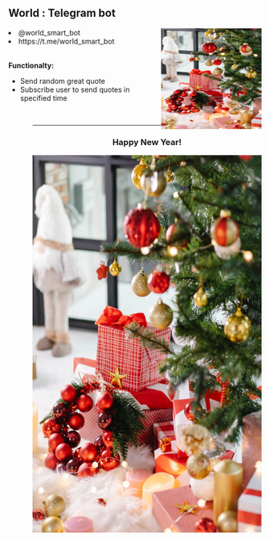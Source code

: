 <h2>World : Telegram bot</h2>
<img src="misc/happy_new_year.jpeg" align="right" width="200" height="200"/>
<li>@world_smart_bot</li>
<li>https://t.me/world_smart_bot</li>
<br/>

**Functionalty:**
<ul>
 <li>Send random great quote</li>
 <li>Subscribe user to send quotes in specified time</li>
<ul>
<br/>
 
<hr/>
<center><h3>Happy New Year!</h3></center> 
<img src="misc/happy_new_year.jpeg" width="500" height="750"/>

